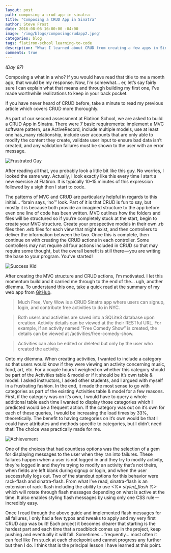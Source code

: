 ```yaml
---
layout: post
path: composing-a-crud-app-in-sinatra
title: "Composing a CRUD App in Sinatra"
author: Steve Frost
date: 2016-08-06 16:00:00 -04:00
image: '/img/blogs/composingcrudapp2.jpeg'
categories: blog
tags: flatiron-school learning-to-code
description: "What I learned about CRUD from creating a few apps in Sinatra"
comments: true
---
```


*(Day 97)*

Composing a what in a who? If you would have read that title to me a month ago, that would be my response. Now, I’m somewhat… er, let’s say fairly sure I can explain what that means and through building my first one, I’ve made worthwhile realizations to keep in your back pocket.

If you have never heard of CRUD before, take a minute to read my previous article which covers CRUD more thoroughly.

As part of our second assessment at Flatiron School, we are asked to build a CRUD App in Sinatra. There were 7 basic requirements: implement a MVC software pattern, use ActiveRecord, include multiple models, use at least one has_many relationship, include user accounts that are only able to modify the content they create, validate user input to ensure bad data isn’t created, and any validation failures must be shown to the user with an error message.

![Frustrated Guy](/img/blogs/composingcrudapp1.jpeg)

After reading all that, you probably look a little bit like this guy. No worries, I looked the same way. Actually, I look exactly like this every time I start a new exercise at Flatiron. It is typically 10–15 minutes of this expression followed by a sigh then I start to code.

The patterns of MVC and CRUD are particularly helpful in regards to this initial… “brain says, ‘no’” look. Part of it is that CRUD is fun to say, but mostly it is because both provide an imagined structure to the app before even one line of code has been written. MVC outlines how the folders and files will be structured so if you’re completely stuck at the start, begin to create your MVC structure. Create your prospective models in their own .rb files then .erb files for each view that might exist, and then controllers to deliver the information between the two. Once this is complete, then continue on with creating the CRUD actions in each controller. Some controllers may not require all four actions included in CRUD so that may require some thought, but the overall benefit is still there — you are writing the base to your program. You’ve started!

![Success Kid](/img/blogs/composingcrudapp2.jpeg)

After creating the MVC structure and CRUD actions, I’m motivated. I let this momentum build and it carried me through to the end of the… ugh, another dilemma. To understand this one, take a quick read at the summary of my web app from [GitHub](https://github.com/steveafrost/much-free-very-wow).

> Much Free, Very Wow is a CRUD Sinatra app where users can signup, login, and contribute free activities to do in NYC.

> Both users and activities are saved into a SQLite3 database upon creation.
Activity details can be viewed at the their RESTful URL. For example, if an activity named “Free Comedy Show” is created, the details can be viewed at /activities/free-comedy-show.

> Activities can also be edited or deleted but only by the user who created the activity.

Onto my dilemma. When creating activities, I wanted to include a category so that users would know if they were viewing an activity concerning music, food, art, etc. For a couple hours I weighed on whether this category should be part of the Activities table & model or if it should be it’s own table & model. I asked instructors, I asked other students, and I argued with myself in a frustrating fashion. In the end, it made the most sense to go with categories as part of the existing Activities table & model for a few reasons. First, if the category was on it’s own, I would have to query a whole additional table each time I wanted to display those categories which I predicted would be a frequent action. If the category was out on it’s own for each of these queries, I would be increasing the load times by 33%, theoretically. The benefit to having categories on it’s own would be that I could have attributes and methods specific to categories, but I didn’t need that! The choice was practically made for me.

![Achievement](/img/blogs/composingcrudapp3.jpeg)

One of the choices that had countless options was the selection of a gem for displaying messages to the user when they ran into failures. These failures happen when a user is not logged in and they try to modify activity, they’re logged in and they’re trying to modify an activity that’s not theirs, when fields are left blank during signup or login, and when the user successfully logs out. Two of the standout options for this behavior were rack-flash and sinatra-flash. From what I’ve read, sinatra-flash is an extension of rack-flash including the ability to use *<%= styled_flash %>* which will rotate through flash messages depending on what is active at the time. It also enables styling flash messages by using only one CSS rule — incredibly easy.

Once I read through the above guide and implemented flash messages for all failures, I only had a few typos and tweaks to apply and my very first CRUD app was built! Each project it becomes clearer that starting is the hardest part and each time that a roadblock comes up in the project, keep pushing and eventually it will fall. Sometimes… frequently… most often it can feel like I’m stuck at each checkpoint and cannot progress any further but then I do. I think that is the principal lesson I have learned at this point.
